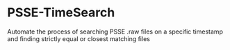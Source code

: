 # PSSE-TimeSearch
Automate the process of searching PSSE .raw files on a specific timestamp and finding strictly equal or closest matching files

